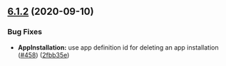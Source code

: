 ## [6.1.2](https://github.com/contentful/contentful-management.js/compare/v6.1.1...v6.1.2) (2020-09-10)


### Bug Fixes

* **AppInstallation:** use app definition id for deleting an app installation ([#458](https://github.com/contentful/contentful-management.js/issues/458)) ([2fbb35e](https://github.com/contentful/contentful-management.js/commit/2fbb35e03eaadd7e35c617fd42d06362d3e321e1))
